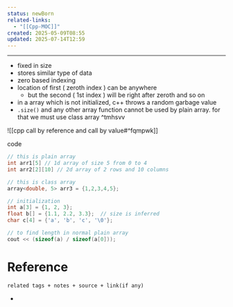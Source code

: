 ```yaml
---
status: newBorn
related-links:
  - "[[Cpp-MOC]]"
created: 2025-05-09T08:55
updated: 2025-07-14T12:59
---
```

---

- fixed in size
- stores similar type of data
- zero based indexing
- location of first ( zeroth index ) can be anywhere
	- but the second ( 1st index ) will be right after zeroth and so on
- in a array which is not initialized, c++ throws a random garbage value
- `.size()` and any other array function cannot be used by plain array. for that we must use class array ^tmhsvv

![[cpp call by reference and call by value#^fqmpwk]] 



code
```cpp
// this is plain array
int arr1[5] // 1d array of size 5 from 0 to 4
int arr2[2][10] // 2d array of 2 rows and 10 columns

// this is class array
array<double, 5> arr3 = {1,2,3,4,5};

// initialization
int a[3] = {1, 2, 3};
float b[] = {1.1, 2.2, 3.3};  // size is inferred
char c[4] = {'a', 'b', 'c', '\0'};

// to find length in normal plain array
cout << (sizeof(a) / sizeof(a[0]));

```



# Reference
`related tags + notes + source + link(if any)`
 

- 